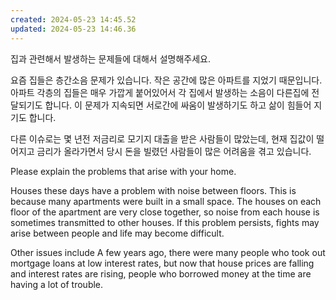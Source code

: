```yaml
---
created: 2024-05-23 14:45.52
updated: 2024-05-23 14:46.36
---
```

집과 관련해서 발생하는 문제들에 대해서 설명해주세요. 

요즘 집들은 층간소음 문제가 있습니다. 작은 공간에 많은 아파트를 지었기 때문입니다. 아파트 각층의 집들은 매우 가깝게 붙어있어서 각 집에서 발생하는 소음이 다른집에 전달되기도 합니다. 이 문제가 지속되면 서로간에 싸움이 발생하기도 하고 삶이 힘들어 지기도 합니다.

다른 이슈로는
몇 년전  저금리로 모기지 대출을 받은 사람들이 많았는데, 현재 집값이  떨어지고 금리가 올라가면서 당시 돈을 빌렸던 사람들이 많은 어려움을 겪고 있습니다.


Please explain the problems that arise with your home. 

Houses these days have a problem with noise between floors. This is because many apartments were built in a small space. The houses on each floor of the apartment are very close together, so noise from each house is sometimes transmitted to other houses. If this problem persists, fights may arise between people and life may become difficult.

Other issues include
A few years ago, there were many people who took out mortgage loans at low interest rates, but now that house prices are falling and interest rates are rising, people who borrowed money at the time are having a lot of trouble.